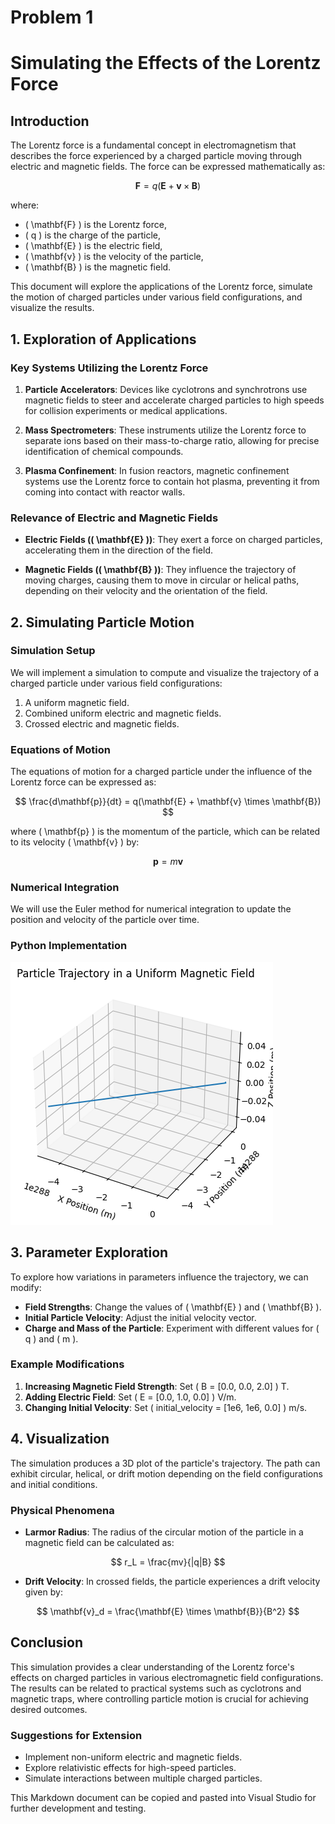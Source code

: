 # Problem 1
# Simulating the Effects of the Lorentz Force

## Introduction

The Lorentz force is a fundamental concept in electromagnetism that describes the force experienced by a charged particle moving through electric and magnetic fields. The force can be expressed mathematically as:

$$
\mathbf{F} = q(\mathbf{E} + \mathbf{v} \times \mathbf{B})
$$

where:
- \( \mathbf{F} \) is the Lorentz force,
- \( q \) is the charge of the particle,
- \( \mathbf{E} \) is the electric field,
- \( \mathbf{v} \) is the velocity of the particle,
- \( \mathbf{B} \) is the magnetic field.

This document will explore the applications of the Lorentz force, simulate the motion of charged particles under various field configurations, and visualize the results.

## 1. Exploration of Applications

### Key Systems Utilizing the Lorentz Force

1. **Particle Accelerators**: Devices like cyclotrons and synchrotrons use magnetic fields to steer and accelerate charged particles to high speeds for collision experiments or medical applications.

2. **Mass Spectrometers**: These instruments utilize the Lorentz force to separate ions based on their mass-to-charge ratio, allowing for precise identification of chemical compounds.

3. **Plasma Confinement**: In fusion reactors, magnetic confinement systems use the Lorentz force to contain hot plasma, preventing it from coming into contact with reactor walls.

### Relevance of Electric and Magnetic Fields

- **Electric Fields (\( \mathbf{E} \))**: They exert a force on charged particles, accelerating them in the direction of the field.
  
- **Magnetic Fields (\( \mathbf{B} \))**: They influence the trajectory of moving charges, causing them to move in circular or helical paths, depending on their velocity and the orientation of the field.

## 2. Simulating Particle Motion

### Simulation Setup

We will implement a simulation to compute and visualize the trajectory of a charged particle under various field configurations:

1. A uniform magnetic field.
2. Combined uniform electric and magnetic fields.
3. Crossed electric and magnetic fields.

### Equations of Motion

The equations of motion for a charged particle under the influence of the Lorentz force can be expressed as:

$$
\frac{d\mathbf{p}}{dt} = q(\mathbf{E} + \mathbf{v} \times \mathbf{B})
$$

where \( \mathbf{p} \) is the momentum of the particle, which can be related to its velocity \( \mathbf{v} \) by:

$$
\mathbf{p} = m\mathbf{v}
$$

### Numerical Integration

We will use the Euler method for numerical integration to update the position and velocity of the particle over time.

### Python Implementation

![alt text](image-2.png)

## 3. Parameter Exploration

To explore how variations in parameters influence the trajectory, we can modify:

- **Field Strengths**: Change the values of \( \mathbf{E} \) and \( \mathbf{B} \).
- **Initial Particle Velocity**: Adjust the initial velocity vector.
- **Charge and Mass of the Particle**: Experiment with different values for \( q \) and \( m \).

### Example Modifications

1. **Increasing Magnetic Field Strength**: Set \( B = [0.0, 0.0, 2.0] \) T.
2. **Adding Electric Field**: Set \( E = [0.0, 1.0, 0.0] \) V/m.
3. **Changing Initial Velocity**: Set \( initial_velocity = [1e6, 1e6, 0.0] \) m/s.

## 4. Visualization

The simulation produces a 3D plot of the particle's trajectory. The path can exhibit circular, helical, or drift motion depending on the field configurations and initial conditions.

### Physical Phenomena

- **Larmor Radius**: The radius of the circular motion of the particle in a magnetic field can be calculated as:

$$
r_L = \frac{mv}{|q|B}
$$

- **Drift Velocity**: In crossed fields, the particle experiences a drift velocity given by:

$$
\mathbf{v}_d = \frac{\mathbf{E} \times \mathbf{B}}{B^2}
$$

## Conclusion

This simulation provides a clear understanding of the Lorentz force's effects on charged particles in various electromagnetic field configurations. The results can be related to practical systems such as cyclotrons and magnetic traps, where controlling particle motion is crucial for achieving desired outcomes.

### Suggestions for Extension

- Implement non-uniform electric and magnetic fields.
- Explore relativistic effects for high-speed particles.
- Simulate interactions between multiple charged particles.

This Markdown document can be copied and pasted into Visual Studio for further development and testing.